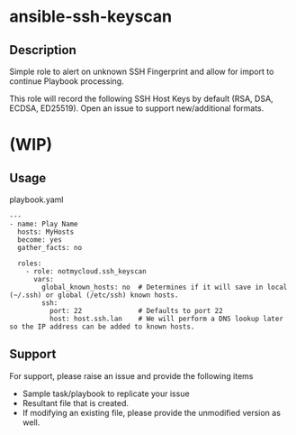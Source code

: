# ansible-ssh-keyscan
## Description
Simple role to alert on unknown SSH Fingerprint and allow for import to continue Playbook processing.

This role will record the following SSH Host Keys by default (RSA, DSA, ECDSA, ED25519).
Open an issue to support new/additional formats.

# (WIP)

## Usage
playbook.yaml
```
---
- name: Play Name
  hosts: MyHosts
  become: yes
  gather_facts: no
  
  roles:
    - role: notmycloud.ssh_keyscan
      vars:
        global_known_hosts: no  # Determines if it will save in local (~/.ssh) or global (/etc/ssh) known hosts.
        ssh:
          port: 22              # Defaults to port 22
          host: host.ssh.lan    # We will perform a DNS lookup later so the IP address can be added to known hosts.
```

## Support
For support, please raise an issue and provide the following items
- Sample task/playbook to replicate your issue
- Resultant file that is created.
- If modifying an existing file, please provide the unmodified version as well.
